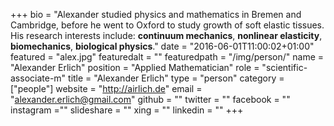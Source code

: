 +++
bio = "Alexander studied physics and mathematics in Bremen and Cambridge, before he went to Oxford to study growth of soft elastic tissues. His research interests include: **continuum mechanics**, **nonlinear elasticity**, **biomechanics**, **biological physics**."
date = "2016-06-01T11:00:02+01:00"
featured = "alex.jpg"
featuredalt = ""
featuredpath = "/img/person/"
name = "Alexander Erlich"
position = "Applied Mathematician"
role = "scientific-associate-m"
title = "Alexander Erlich"
type = "person"
category = ["people"]
website = "http://airlich.de"
email = "alexander.erlich@gmail.com"
github = ""
twitter = ""
facebook = ""
instagram =""
slideshare = ""
xing = ""
linkedin = ""
+++
